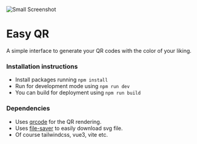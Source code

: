 ![Small Screenshot](https://mliolios.s3.eu-north-1.amazonaws.com/127.0.0.1_5173_(macbook)+(1).png)
# Easy QR

A simple interface to generate your QR codes with the color of your liking.

### Installation instructions

- Install packages running <code>npm install</code>
- Run for development mode using <code>npm run dev</code>
- You can build for deployment using <code>npm run build</code>

### Dependencies
- Uses [qrcode](https://www.npmjs.com/package/qrcode) for the QR rendering.
- Uses [file-saver](https://www.npmjs.com/package/file-saver) to easily download svg file.
- Of course tailwindcss, vue3, vite etc.